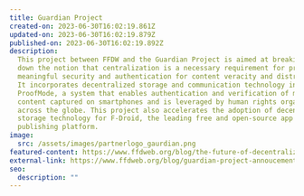 ```yaml
---
title: Guardian Project
created-on: 2023-06-30T16:02:19.861Z
updated-on: 2023-06-30T16:02:19.879Z
published-on: 2023-06-30T16:02:19.892Z
description:
  This project between FFDW and the Guardian Project is aimed at breaking
  down the notion that centralization is a necessary requirement for providing
  meaningful security and authentication for content veracity and distribution.
  It incorporates decentralized storage and communication technology into
  ProofMode, a system that enables authentication and verification of multimedia
  content captured on smartphones and is leveraged by human rights organizations
  across the globe. This project also accelerates the adoption of decentralized
  storage technology for F-Droid, the leading free and open-source app
  publishing platform.
image:
  src: /assets/images/partnerlogo_gaurdian.png
featured-content: https://www.ffdweb.org/blog/the-future-of-decentralized-apps-a-q-a-with-guardian-project
external-link: https://www.ffdweb.org/blog/guardian-project-annoucement/
seo:
  description: ""
---
```

